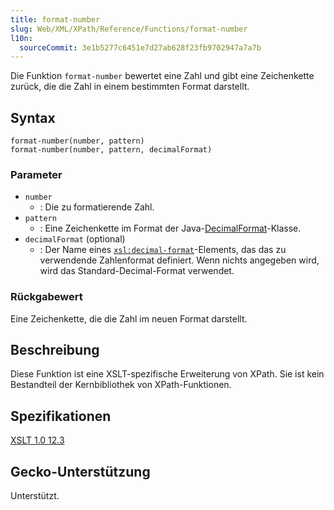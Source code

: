 ```yaml
---
title: format-number
slug: Web/XML/XPath/Reference/Functions/format-number
l10n:
  sourceCommit: 3e1b5277c6451e7d27ab628f23fb9702947a7a7b
---
```


Die Funktion `format-number` bewertet eine Zahl und gibt eine Zeichenkette zurück, die die Zahl in einem bestimmten Format darstellt.

## Syntax

```plain
format-number(number, pattern)
format-number(number, pattern, decimalFormat)
```

### Parameter

- `number`
  - : Die zu formatierende Zahl.
- `pattern`
  - : Eine Zeichenkette im Format der Java-[DecimalFormat](https://docs.oracle.com/javase/8/docs/api/java/text/DecimalFormat.html)-Klasse.
- `decimalFormat` (optional)
  - : Der Name eines [`xsl:decimal-format`](/de/docs/Web/XML/XSLT/Reference/Element/decimal-format)-Elements, das das zu verwendende Zahlenformat definiert. Wenn nichts angegeben wird, wird das Standard-Decimal-Format verwendet.

### Rückgabewert

Eine Zeichenkette, die die Zahl im neuen Format darstellt.

## Beschreibung

Diese Funktion ist eine XSLT-spezifische Erweiterung von XPath. Sie ist kein Bestandteil der Kernbibliothek von XPath-Funktionen.

## Spezifikationen

[XSLT 1.0 12.3](https://www.w3.org/TR/1999/REC-xslt-19991116/#function-format-number)

## Gecko-Unterstützung

Unterstützt.
